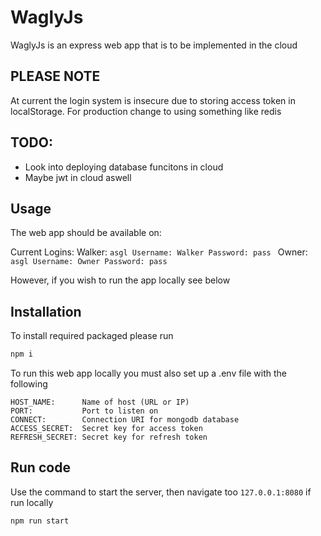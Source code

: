 # WaglyJs
WaglyJs is an express web app that is to be implemented in the cloud

## PLEASE NOTE
At current the login system is insecure due to storing access token in localStorage. For production change to using something like redis 

## TODO:
- Look into deploying database funcitons in cloud
- Maybe jwt in cloud aswell

## Usage
The web app should be available on:

Current Logins:
    Walker:
        ```asgl
            Username: Walker
            Password: pass
        ```
    Owner:
        ``` asgl
            Username: Owner
            Password: pass
        ```

However, if you wish to run the app locally see below

## Installation
To install required packaged please run
```bash
npm i
```

To run this web app locally you must also set up a .env file with the following
```asgl
HOST_NAME:      Name of host (URL or IP)
PORT:           Port to listen on
CONNECT:        Connection URI for mongodb database
ACCESS_SECRET:  Secret key for access token
REFRESH_SECRET: Secret key for refresh token
```

## Run code
Use the command to start the server, then navigate too `127.0.0.1:8080` if run locally
```bash
npm run start
```